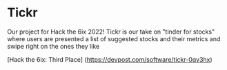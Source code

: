 # Tickr
Our project for Hack the 6ix 2022! Tickr is our take on "tinder for stocks" where users are presented a list of suggested stocks and their metrics and swipe right on the ones they like

[Hack the 6ix: Third Place] (https://devpost.com/software/tickr-0qv3hx)

